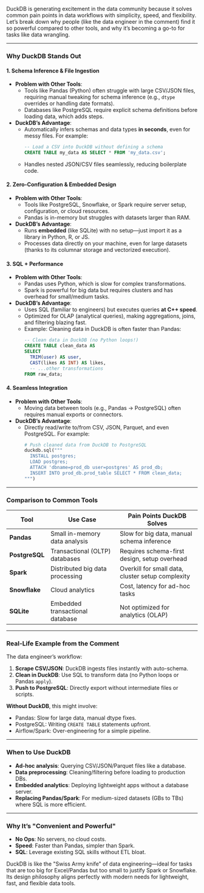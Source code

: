 DuckDB is generating excitement in the data community because it solves common pain points in data workflows with simplicity, speed, and flexibility. Let’s break down why people (like the data engineer in the comment) find it so powerful compared to other tools, and why it’s becoming a go-to for tasks like data wrangling.
 
---
 
### **Why DuckDB Stands Out**
#### 1. **Schema Inference & File Ingestion**
   - **Problem with Other Tools**:
     - Tools like Pandas (Python) often struggle with large CSV/JSON files, requiring manual tweaking for schema inference (e.g., `dtype` overrides or handling date formats).
     - Databases like PostgreSQL require explicit schema definitions before loading data, which adds steps.
   - **DuckDB’s Advantage**:
     - Automatically infers schemas and data types **in seconds**, even for messy files. For example:
       ```sql
       -- Load a CSV into DuckDB without defining a schema
       CREATE TABLE my_data AS SELECT * FROM 'my_data.csv';
       ```
     - Handles nested JSON/CSV files seamlessly, reducing boilerplate code.

#### 2. **Zero-Configuration & Embedded Design**
   - **Problem with Other Tools**:
     - Tools like PostgreSQL, Snowflake, or Spark require server setup, configuration, or cloud resources.
     - Pandas is in-memory but struggles with datasets larger than RAM.
   - **DuckDB’s Advantage**:
     - Runs **embedded** (like SQLite) with no setup—just import it as a library in Python, R, or JS.
     - Processes data directly on your machine, even for large datasets (thanks to its columnar storage and vectorized execution).

#### 3. **SQL + Performance**
   - **Problem with Other Tools**:
     - Pandas uses Python, which is slow for complex transformations.
     - Spark is powerful for big data but requires clusters and has overhead for small/medium tasks.
   - **DuckDB’s Advantage**:
     - Uses SQL (familiar to engineers) but executes queries **at C++ speed**.
     - Optimized for OLAP (analytical queries), making aggregations, joins, and filtering blazing fast.
     - Example: Cleaning data in DuckDB is often faster than Pandas:
       ```sql
       -- Clean data in DuckDB (no Python loops!)
       CREATE TABLE clean_data AS
       SELECT 
         TRIM(user) AS user,
         CAST(likes AS INT) AS likes,
         -- ...other transformations
       FROM raw_data;
       ```
 
#### 4. **Seamless Integration**
   - **Problem with Other Tools**:
     - Moving data between tools (e.g., Pandas → PostgreSQL) often requires manual exports or connectors.
   - **DuckDB’s Advantage**:
     - Directly read/write to/from CSV, JSON, Parquet, and even PostgreSQL. For example:
       ```python
       # Push cleaned data from DuckDB to PostgreSQL
       duckdb.sql("""
         INSTALL postgres;
         LOAD postgres;
         ATTACH 'dbname=prod_db user=postgres' AS prod_db;
         INSERT INTO prod_db.prod_table SELECT * FROM clean_data;
       """)
       ```

---

### **Comparison to Common Tools**
| **Tool**           | **Use Case**                          | **Pain Points DuckDB Solves**                     |
|---------------------|---------------------------------------|---------------------------------------------------|
| **Pandas**          | Small in-memory data analysis         | Slow for big data, manual schema inference        |
| **PostgreSQL**      | Transactional (OLTP) databases        | Requires schema-first design, setup overhead      |
| **Spark**           | Distributed big data processing       | Overkill for small data, cluster setup complexity |
| **Snowflake**       | Cloud analytics                       | Cost, latency for ad-hoc tasks                    |
| **SQLite**          | Embedded transactional database       | Not optimized for analytics (OLAP)                |

---

### **Real-Life Example from the Comment**
The data engineer’s workflow:
1. **Scrape CSV/JSON**: DuckDB ingests files instantly with auto-schema.
2. **Clean in DuckDB**: Use SQL to transform data (no Python loops or Pandas `apply`).
3. **Push to PostgreSQL**: Directly export without intermediate files or scripts.

**Without DuckDB**, this might involve:
- Pandas: Slow for large data, manual dtype fixes.
- PostgreSQL: Writing `CREATE TABLE` statements upfront.
- Airflow/Spark: Over-engineering for a simple pipeline.

---

### **When to Use DuckDB**
- **Ad-hoc analysis**: Querying CSV/JSON/Parquet files like a database.
- **Data preprocessing**: Cleaning/filtering before loading to production DBs.
- **Embedded analytics**: Deploying lightweight apps without a database server.
- **Replacing Pandas/Spark**: For medium-sized datasets (GBs to TBs) where SQL is more efficient.

---

### **Why It’s "Convenient and Powerful"**
- **No Ops**: No servers, no cloud costs.
- **Speed**: Faster than Pandas, simpler than Spark.
- **SQL**: Leverage existing SQL skills without ETL bloat.

DuckDB is like the "Swiss Army knife" of data engineering—ideal for tasks that are too big for Excel/Pandas but too small to justify Spark or Snowflake. Its design philosophy aligns perfectly with modern needs for lightweight, fast, and flexible data tools.
